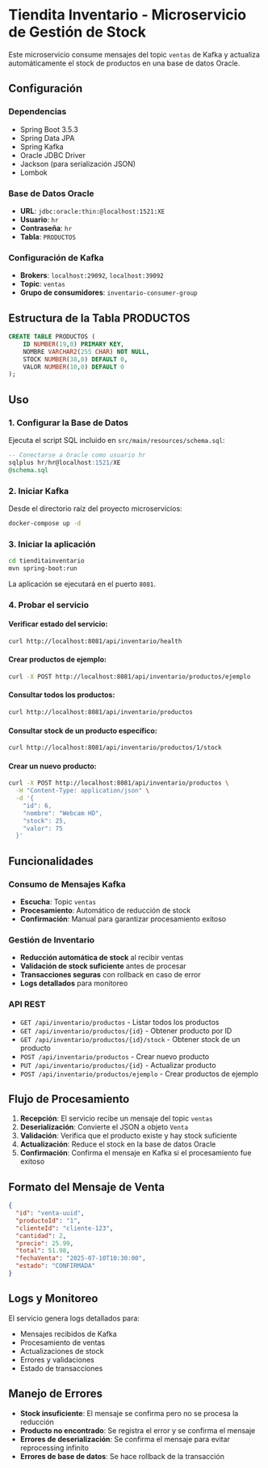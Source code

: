 # Tiendita Inventario - Microservicio de Gestión de Stock

Este microservicio consume mensajes del topic `ventas` de Kafka y actualiza automáticamente el stock de productos en una base de datos Oracle.

## Configuración

### Dependencias
- Spring Boot 3.5.3
- Spring Data JPA
- Spring Kafka
- Oracle JDBC Driver
- Jackson (para serialización JSON)
- Lombok

### Base de Datos Oracle
- **URL**: `jdbc:oracle:thin:@localhost:1521:XE`
- **Usuario**: `hr`
- **Contraseña**: `hr`
- **Tabla**: `PRODUCTOS`

### Configuración de Kafka
- **Brokers**: `localhost:29092`, `localhost:39092`
- **Topic**: `ventas`
- **Grupo de consumidores**: `inventario-consumer-group`

## Estructura de la Tabla PRODUCTOS

```sql
CREATE TABLE PRODUCTOS (
    ID NUMBER(19,0) PRIMARY KEY,
    NOMBRE VARCHAR2(255 CHAR) NOT NULL,
    STOCK NUMBER(38,0) DEFAULT 0,
    VALOR NUMBER(10,0) DEFAULT 0
);
```

## Uso

### 1. Configurar la Base de Datos
Ejecuta el script SQL incluido en `src/main/resources/schema.sql`:
```sql
-- Conectarse a Oracle como usuario hr
sqlplus hr/hr@localhost:1521/XE
@schema.sql
```

### 2. Iniciar Kafka
Desde el directorio raíz del proyecto microservicios:
```bash
docker-compose up -d
```

### 3. Iniciar la aplicación
```bash
cd tienditainventario
mvn spring-boot:run
```

La aplicación se ejecutará en el puerto `8081`.

### 4. Probar el servicio

#### Verificar estado del servicio:
```bash
curl http://localhost:8081/api/inventario/health
```

#### Crear productos de ejemplo:
```bash
curl -X POST http://localhost:8081/api/inventario/productos/ejemplo
```

#### Consultar todos los productos:
```bash
curl http://localhost:8081/api/inventario/productos
```

#### Consultar stock de un producto específico:
```bash
curl http://localhost:8081/api/inventario/productos/1/stock
```

#### Crear un nuevo producto:
```bash
curl -X POST http://localhost:8081/api/inventario/productos \
  -H "Content-Type: application/json" \
  -d '{
    "id": 6,
    "nombre": "Webcam HD",
    "stock": 25,
    "valor": 75
  }'
```

## Funcionalidades

### Consumo de Mensajes Kafka
- **Escucha**: Topic `ventas`
- **Procesamiento**: Automático de reducción de stock
- **Confirmación**: Manual para garantizar procesamiento exitoso

### Gestión de Inventario
- **Reducción automática de stock** al recibir ventas
- **Validación de stock suficiente** antes de procesar
- **Transacciones seguras** con rollback en caso de error
- **Logs detallados** para monitoreo

### API REST
- `GET /api/inventario/productos` - Listar todos los productos
- `GET /api/inventario/productos/{id}` - Obtener producto por ID
- `GET /api/inventario/productos/{id}/stock` - Obtener stock de un producto
- `POST /api/inventario/productos` - Crear nuevo producto
- `PUT /api/inventario/productos/{id}` - Actualizar producto
- `POST /api/inventario/productos/ejemplo` - Crear productos de ejemplo

## Flujo de Procesamiento

1. **Recepción**: El servicio recibe un mensaje del topic `ventas`
2. **Deserialización**: Convierte el JSON a objeto `Venta`
3. **Validación**: Verifica que el producto existe y hay stock suficiente
4. **Actualización**: Reduce el stock en la base de datos Oracle
5. **Confirmación**: Confirma el mensaje en Kafka si el procesamiento fue exitoso

## Formato del Mensaje de Venta

```json
{
  "id": "venta-uuid",
  "productoId": "1",
  "clienteId": "cliente-123",
  "cantidad": 2,
  "precio": 25.99,
  "total": 51.98,
  "fechaVenta": "2025-07-10T10:30:00",
  "estado": "CONFIRMADA"
}
```

## Logs y Monitoreo

El servicio genera logs detallados para:
- Mensajes recibidos de Kafka
- Procesamiento de ventas
- Actualizaciones de stock
- Errores y validaciones
- Estado de transacciones

## Manejo de Errores

- **Stock insuficiente**: El mensaje se confirma pero no se procesa la reducción
- **Producto no encontrado**: Se registra el error y se confirma el mensaje
- **Errores de deserialización**: Se confirma el mensaje para evitar reprocessing infinito
- **Errores de base de datos**: Se hace rollback de la transacción

